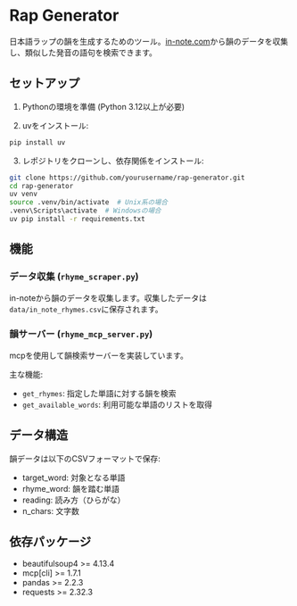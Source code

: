# Rap Generator

日本語ラップの韻を生成するためのツール。[in-note.com](https://in-note.com)から韻のデータを収集し、類似した発音の語句を検索できます。

## セットアップ

1. Pythonの環境を準備 (Python 3.12以上が必要)

2. uvをインストール:
```sh
pip install uv
```

3. レポジトリをクローンし、依存関係をインストール:
```sh
git clone https://github.com/yourusername/rap-generator.git
cd rap-generator
uv venv
source .venv/bin/activate  # Unix系の場合
.venv\Scripts\activate  # Windowsの場合
uv pip install -r requirements.txt
```

## 機能

### データ収集 (`rhyme_scraper.py`)

in-noteから韻のデータを収集します。収集したデータは`data/in_note_rhymes.csv`に保存されます。

### 韻サーバー (`rhyme_mcp_server.py`)

mcpを使用して韻検索サーバーを実装しています。

主な機能:
- `get_rhymes`: 指定した単語に対する韻を検索
- `get_available_words`: 利用可能な単語のリストを取得

## データ構造

韻データは以下のCSVフォーマットで保存:
- target_word: 対象となる単語
- rhyme_word: 韻を踏む単語
- reading: 読み方（ひらがな）
- n_chars: 文字数

## 依存パッケージ

- beautifulsoup4 >= 4.13.4
- mcp[cli] >= 1.7.1
- pandas >= 2.2.3
- requests >= 2.32.3